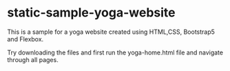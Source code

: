 # static-sample-yoga-website

This is a sample for a yoga website created using HTML,CSS, Bootstrap5 and Flexbox.

Try downloading the files and first run the yoga-home.html file and navigate through all pages.
